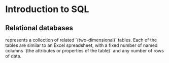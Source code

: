 # Introduction to SQL

## Relational databases
<p> represents a collection of related `(two-dimensional)` tables. Each of the tables are similar to an Excel spreadsheet, with a fixed number of named columns `(the attributes or properties of the table)` and any number of rows of data. </p>
